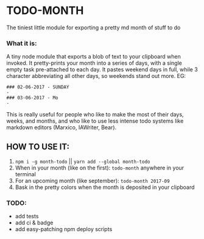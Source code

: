 # TODO-MONTH

The tiniest little module for exporting a pretty md month of stuff to do

### What it is:

A tiny node module that exports a blob of text to your clipboard when invoked.
It pretty-prints your month into a series of days, with a single empty task pre-attached to each day. It pastes weekend days in full, while 3 character abbreviating all other days, so weekends stand out more. EG:

```
### 02-06-2017 - SUNDAY
- 
### 03-06-2017 - Mo
- 
```

This is really useful for people who like to make the most of their days, weeks, and months, and who like to use less intense todo systems like markdown editors (Marxico, IAWriter, Bear).

## HOW TO USE IT:

1.  `npm i -g month-todo` || `yarn add --global month-todo`
2. When in your month (like on the first): `todo-month` anywhere in your terminal
3. For an upcoming month (like september): `todo-month 2017-09`
4. Bask in the pretty colors when the month is deposited in your clipboard

### TODO:
- add tests
- add ci & badge
- add easy-patching npm deploy scripts